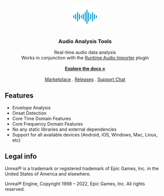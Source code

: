 <br/>
<p align="center">
  <a href="https://github.com/gtreshchev/audioanalysistools">
    <img src="Resources/Icon128.png" alt="Logo" width="80" height="80">
  </a>

  <h3 align="center">Audio Analysis Tools</h3>

  <p align="center">
    Real-time audio data analysis<br>Works in conjunction with the <a href="https://github.com/gtreshchev/runtimeaudioimporter">Runtime Audio Importer</a> plugin
    <br/>
    <br/>
    <a href="https://github.com/gtreshchev/AudioAnalysisTools/wiki/"><strong>Explore the docs »</strong></a>
    <br/>
    <br/>
    <a href="https://unrealengine.com/marketplace/product/audio-analysis-tools">Marketplace</a>
    .
    <a href="https://github.com/gtreshchev/audioanalysistools/releases">Releases</a>
    .
    <a href="https://t.me/unrealblog">Support Chat</a>
  </p>
</p>

## Features
- Envelope Analysis
- Onset Detection
- Core Time Domain Features
- Core Frequency Domain Features
- No any static libraries and external dependencies
- Support for all available devices (Android, iOS, Windows, Mac, Linux, etc)

## Legal info

Unreal® is a trademark or registered trademark of Epic Games, Inc. in the United States of America and elsewhere.

Unreal® Engine, Copyright 1998 – 2022, Epic Games, Inc. All rights reserved.
